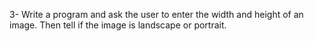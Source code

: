 3- Write a program and ask the user to enter the width and height of an image. Then tell if the image is landscape or portrait. 
